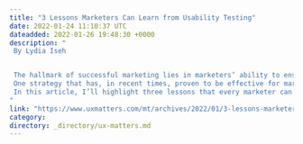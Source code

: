 ```yaml
---
title: "3 Lessons Marketers Can Learn from Usability Testing"
date: 2022-01-24 11:10:37 UTC
dateadded: 2022-01-26 19:48:30 +0000
description: "
 By Lydia Iseh 


 The hallmark of successful marketing lies in marketers’ ability to ensure that their products satisfy customers’ needs. All marketers strive to sell their company’s products in the best ways possible. To achieve this goal, they must employ many strategies. 
 One strategy that has, in recent times, proven to be effective for marketing is usability testing. When it’s done correctly, usability testing can assist marketers in promoting and selling their products and even improve marketing outcomes. 
 In this article, I’ll highlight three lessons that every marketer can learn from usability testing. Let’s dive right in! Read More 
"
link: "https://www.uxmatters.com/mt/archives/2022/01/3-lessons-marketers-can-learn-from-usability-testing.php"
category:
directory: _directory/ux-matters.md
---
```

